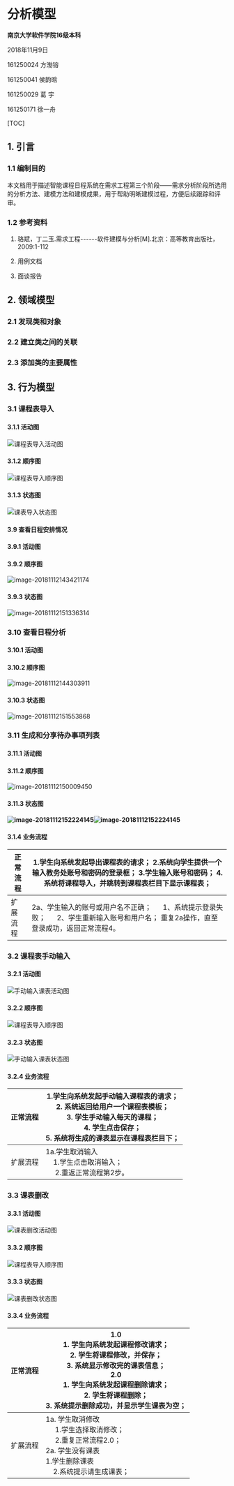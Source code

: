 # 分析模型



**南京大学软件学院16级本科**

2018年11月9日



161250024 方渤镕

161250041 侯韵晗

161250029 葛    宇

161250171 徐一舟

[TOC]

## 1. 引言

### 1.1 编制目的

​	本文档用于描述智能课程日程系统在需求工程第三个阶段——需求分析阶段所选用的分析方法、建模方法和建模成果，用于帮助明晰建模过程，方便后续跟踪和评审。

### 1.2 参考资料

1. 骆斌，丁二玉.需求工程------软件建模与分析[M].北京：高等教育出版社，2009:1-112

2. 用例文档

3. 面谈报告

## 2. 领域模型

### 2.1 发现类和对象

### 2.2 建立类之间的关联

### 2.3 添加类的主要属性

## 3. 行为模型

### 3.1 课程表导入

#### 3.1.1 活动图
![课程表导入活动图](./课程表导入活动图.png)

#### 3.1.2 顺序图
![课程表导入顺序图](./课程表导入顺序图.png)

#### 3.1.3 状态图
![课表导入状态图](./课表导入状态图.png)



#### 



#### 3.9 查看日程安排情况

#### 3.9.1 活动图

#### 3.9.2 顺序图

![image-20181112143421174](分析模型.assets/image-20181112143421174.png)

#### 3.9.3 状态图

![image-20181112151336314](分析模型.assets/image-20181112151336314.png)

### 3.10 查看日程分析

#### 3.10.1 活动图

#### 3.10.2 顺序图

![image-20181112144303911](分析模型.assets/image-20181112144303911.png)

#### 3.10.3 状态图

![image-20181112151553868](分析模型.assets/image-20181112151553868.png)

### 3.11 生成和分享待办事项列表

#### 3.11.1 活动图

#### 3.11.2 顺序图

![image-20181112150009450](分析模型.assets/image-20181112150009450.png)

#### 3.11.3 状态图

#### ![image-20181112152224145](分析模型.assets/image-20181112152224145.png)![image-20181112152224145](分析模型.assets/image-20181112152224145.png)

#### 3.1.4 业务流程
| 正常流程 | 1.学生向系统发起导出课程表的请求；                                                                                                    2.系统向学生提供一个输入教务处账号和密码的登录框；                                                                                  3.学生输入账号和密码；                                                                                                                           4.系统将课程导入，并跳转到课程表栏目下显示课程表； |
| -------- | ------------------------------------------------------------ |
| 扩展流程 | 2a、学生输入的账号或用户名不正确；                                                                                                 1、系统提示登录失败；                                                                                                                           2、学生重新输入账号和用户名；                                                                                                               重复2a操作，直至登录成功，返回正常流程4。 |

### 3.2 课程表手动输入

#### 3.2.1 活动图
![手动输入课表活动图](./手动输入课表活动图.png)

#### 3.2.2 顺序图
![课程表导入顺序图](./课程表导入顺序图.png)

#### 3.2.3 状态图
![手动输入课表状态图](./手动输入课表状态图.png)

#### 3.2.4 业务流程
| 正常流程 | 1.学生向系统发起手动输入课程表的请求；</br>                                                                                            2. 系统返回给用户一个课程表模板；       </br>                                                                                                3.  学生手动输入每天的课程；             </br>                                                                                                    4.  学生点击保存；</br>                                                                                                                                     5.  系统将生成的课表显示在课程表栏目下；</br> |
| -------- | ------------------------------------------------------------ |
| 扩展流程 | 1a.学生取消输入   </br>                                                                                                                                     1.学生点击取消输入；  </br>                                                                                                                                  2.重返正常流程第2步。</br> |
### 3.3 课表删改

#### 3.3.1 活动图
![课表删改活动图](./课表删改活动图.png)

#### 3.3.2 顺序图
![课程表导入顺序图](./课程表导入顺序图.png)

#### 3.3.3 状态图
![课表删改状态图](./课表删改状态图.png)

#### 3.3.4 业务流程
| 正常流程 | 1.0                    </br>                                                                                                                                         1. 学生向系统发起课程修改请求； </br>                                                                                                         2. 学生将课程修改，并保存；       </br>                                                                                                          3.  系统显示修改完的课表信息；        </br>                                                                                                    2.0                                   </br>                                                                                                                            1. 学生向系统发起课程删除请求；</br>                                                                                                           2. 学生将课程删除；             </br>                                                                                                                                  3. 系统提示删除成功，并显示学生课表为空；</br> |
| -------- | ------------------------------------------------------------ |
| 扩展流程 | 1a.  学生取消修改      </br>                                                                                                                                  1.学生选择取消修改； </br>                                                                                                                                  2.重复正常流程2.0； </br>                                                                                                                              2a. 学生没有课表    </br>                                                                                                                                   1.学生删除课表     </br>                                                                                                                                     2.系统提示请生成课表；</br> |
